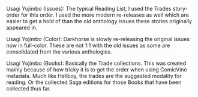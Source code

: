 Usagi Yojimbo (Issues): The typical Reading List, I used the Trades story-order for this order. I used the more modern re-releases as well which are easier to get a hold of than the old anthology issues these stories originally appeared in.

Usagi Yojimbo (Color): Darkhorse is slowly re-releasing the original issues now in full-color. These are not 1:1 with the old issues as some are consolidated from the various anthologies.

Usagi Yojimbo (Books): Basically the Trade collections. This was created mainly because of how tricky it is to get the order when using ComicVine metadata. Much like Hellboy, the trades are the suggested modality for reading. Or the collected Saga editions for those Books that have been collected thus far. 
